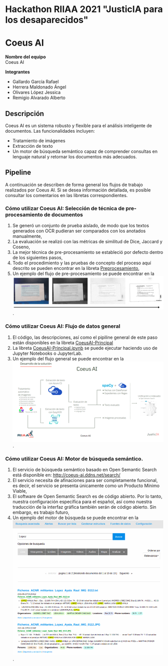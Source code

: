 # Hackathon RIIAA 2021 "JusticIA para los desaparecidos"
# Coeus AI

**Nombre del equipo**  
Coeus AI

**Integrantes**
* Gallardo García Rafael
* Herrera Maldonado Ángel
* Olivares López Jessica
* Remigio Alvarado Alberto

## Descripción
Coeus AI es un sistema robusto y flexible para el análisis inteligente de documentos. Las funcionalidades incluyen:
- Tratamiento de imágenes
- Extracción de texto
- Un motor de búsqueda semántico capaz de comprender consultas en lenguaje natural y retornar los documentos más adecuados.

## Pipeline
A continuación se describen de forma general los flujos de trabajo realizados por Coeus AI. Si se desea información detallada, es posible consultar
los comentarios en las libretas correspondientes.

### Cómo utilizar Coeus AI: Selección de técnica de pre-procesamiento de documentos
1. Se generó un conjunto de prueba aislado, de modo que los textos generados con OCR pudieran ser comparados con los anotados manualmente,
2. La evaluación se realizó con las métricas de similitud de Dice, Jaccard y Coseno,
3. La mejor técnica de pre-procesamiento se estableció por defecto dentro de los siguientes pasos,
4. Todo el procedimiento y las pruebas de concepto del proceso aquí descrito se pueden encontrar en la libreta [Preprocesamiento](Preprocesamiento.ipynb),
5. Un ejemplo del flujo de pre-procesamiento se puede encontrar en la ![Figura 1](assets/Preproc.png).


### Cómo utilizar Coeus AI: Flujo de datos general
1. El código, las descripciones, así como el pipiline general de este paso están disponibles en la libreta [CoeusAI-Principal](CoeusAI-Principal.ipynb)
2. La libreta [CoeusAI-Principal.ipynb](CoeusAI-Principal.ipynb) se puede ejecutar haciendo uso de Jupyter Notebooks o JupyterLab.
3. Un ejemplo del flujo general se puede encontrar en la ![Figura 2](assets/Desarrollo.png).

### Cómo utilizar Coeus AI: Motor de búsqueda semántico.
1. El servicio de búsqueda semántico basado en Open Semantic Search está disponible en: http://coeus-ai.ddns.net/search/
2. El servicio necesita de afinaciones para ser completamente funcional, es decir, el servicio se presenta únicamente como un Producto Mínimo Viable,
3. El software de Open Semantic Search es de código abierto. Por lo tanto, nuestra configuración específica para el español, así como nuestra traducción
de la interfaz gráfica también serán de código abierto. Sin embargo, es trabajo futuro,
4. Un ejemplo del motor de búsqueda se puede encontrar en la ![Figura 3](assets/Search.png).
